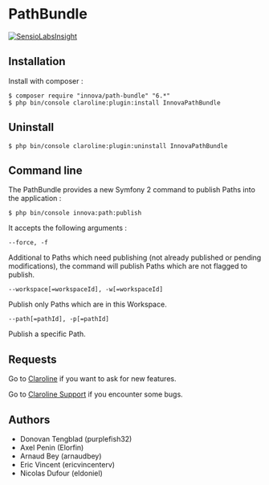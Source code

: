 # PathBundle

[![SensioLabsInsight](https://insight.sensiolabs.com/projects/717ec409-89d6-483b-ad4e-26e1ddb5edbc/small.png)](https://insight.sensiolabs.com/projects/717ec409-89d6-483b-ad4e-26e1ddb5edbc)

## Installation

Install with composer :

    $ composer require "innova/path-bundle" "6.*"
    $ php bin/console claroline:plugin:install InnovaPathBundle

## Uninstall 

    $ php bin/console claroline:plugin:uninstall InnovaPathBundle 

## Command line

The PathBundle provides a new Symfony 2 command to publish Paths into the application :

    $ php bin/console innova:path:publish

It accepts the following arguments :

```
--force, -f
```

Additional to Paths which need publishing (not already published or pending modifications), the command will publish Paths which are not flagged to publish.

```
--workspace[=workspaceId], -w[=workspaceId]
```

Publish only Paths which are in this Workspace.

```
--path[=pathId], -p[=pathId]
```

Publish a specific Path.

## Requests

Go to [Claroline](https://github.com/claroline/Claroline/issues) if you want to ask for new features.

Go to [Claroline Support](https://github.com/claroline/ClaroSupport/issues) if you encounter some bugs.

## Authors

* Donovan Tengblad (purplefish32)
* Axel Penin (Elorfin)
* Arnaud Bey (arnaudbey)
* Eric Vincent (ericvincenterv)
* Nicolas Dufour (eldoniel)
